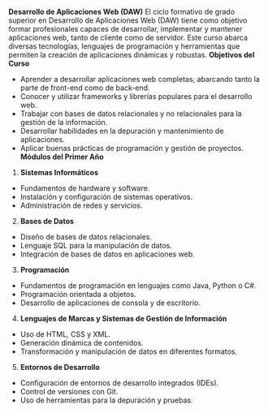 **Desarrollo de Aplicaciones Web (DAW)**
 El ciclo formativo de grado superior en Desarrollo de Aplicaciones Web (DAW) tiene como objetivo formar profesionales capaces de desarrollar, implementar y mantener aplicaciones web, tanto de cliente como de servidor. Este curso abarca diversas tecnologías, lenguajes de programación y herramientas que permiten la creación de aplicaciones dinámicas y robustas.
 **Objetivos del Curso**
 - Aprender a desarrollar aplicaciones web completas, abarcando tanto la parte de front-end como de back-end. 
- Conocer y utilizar frameworks y librerías populares para el desarrollo web. 
- Trabajar con bases de datos relacionales y no relacionales para la gestión de la información. 
- Desarrollar habilidades en la depuración y mantenimiento de aplicaciones. 
- Aplicar buenas prácticas de programación y gestión de proyectos. 
**Módulos del Primer Año** 
1. **Sistemas Informáticos** 
- Fundamentos de hardware y software.
 - Instalación y configuración de sistemas operativos. 
- Administración de redes y servicios. 
2. **Bases de Datos** 
- Diseño de bases de datos relacionales.
 - Lenguaje SQL para la manipulación de datos.
 - Integración de bases de datos en aplicaciones web. 
3. **Programación** 
- Fundamentos de programación en lenguajes como Java, Python o C#. 
- Programación orientada a objetos. 
- Desarrollo de aplicaciones de consola y de escritorio. 
4. **Lenguajes de Marcas y Sistemas de Gestión de Información** 
- Uso de HTML, CSS y XML. 
- Generación dinámica de contenidos.
 - Transformación y manipulación de datos en diferentes formatos. 
5. **Entornos de Desarrollo** 
- Configuración de entornos de desarrollo integrados (IDEs). 
- Control de versiones con Git. 
- Uso de herramientas para la depuración y pruebas.